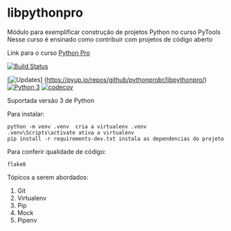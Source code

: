 # libpythonpro

Módulo para exemplificar construção de projetos Python no curso PyTools 
Nesse curso é ensinado como contribuir com projetos de código aberto 

Link para o curso [Python Pro](https://www.python.pro.br/)

[![Build Status](https://travis-ci.org/adiomachado/newlibpythonpro.svg?branch=master)](https://travis-ci.org/adiomachado/newlibpythonpro)
 
[![Updates](https://pyup.io/repos/github/pythonprobr/libpythonpro/shield.svg)]
(https://pyup.io/repos/github/pythonprobr/libpythonpro/)
[![Python 3](https://pyup.io/repos/github/pythonprobr/libpythonpro/python-3-shield.svg)](https://pyup.io/repos/github/pythonprobr/libpythonpro/)
[![codecov](https://codecov.io/gh/pythonprobr/libpythonpro/branch/master/graph/badge.svg)](https://codecov.io/gh/pythonprobr/libpythonpro)

Suportada versão 3 de Python


Para instalar:

```console
python -m venv .venv  cria a virtualenv .venv
.venv\Scripts\activate ativa a virtualenv
pip install -r requirements-dev.txt instala as dependencias do projeto

```

Para conferir qualidade de código:

```console
flake8
```

Tópicos a serem abordados:
 1. Git
 2. Virtualenv
 3. Pip
 4. Mock
 5. Pipenv
